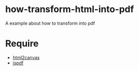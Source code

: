 # how-transform-html-into-pdf
A example about how to transform into pdf

# Require
* [html2canvas](https://github.com/niklasvh/html2canvas)
* [jspdf](https://github.com/MrRio/jsPDF)